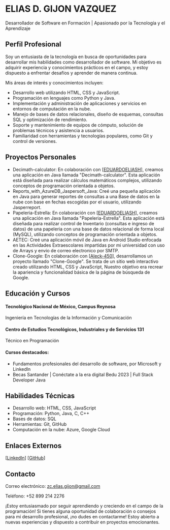 # ELIAS D. GIJON VAZQUEZ

Desarrollador de Software en Formación | Apasionado por la Tecnología y el Aprendizaje

## Perfil Profesional
Soy un entusiasta de la tecnología en busca de oportunidades para desarrollar mis habilidades como desarrollador de software. Mi objetivo es adquirir experiencia y conocimientos prácticos en el campo, y estoy dispuesto a enfrentar desafíos y aprender de manera continua.

Mis áreas de interés y conocimientos incluyen:
- Desarrollo web utilizando HTML, CSS y JavaScript.
- Programación en lenguajes como Python y Java.
- Implementación y administración de aplicaciones y servicios en entornos de computación en la nube.
- Manejo de bases de datos relacionales, diseño de esquemas, consultas SQL y optimización de rendimiento.
- Soporte y mantenimiento de equipos de cómputo, solución de problemas técnicos y asistencia a usuarios.
- Familiaridad con herramientas y tecnologías populares, como Git y control de versiones.
## Proyectos Personales
- Decimath-calculator: En colaboración con [[EDUARDOELIASH](https://github.com/EDUARDOELIASH)], creamos una aplicación en Java llamada "Decimath-calculator". Esta aplicación está diseñada para realizar cálculos matemáticos complejos, utilizando conceptos de programación orientada a objetos.
- Reports_with_AzureDB_Jaspersoft_Java: Creé una pequeña aplicación en Java para generar reportes de consultas a una Base de datos en la nube con base en fechas escogidas por el usuario, utilizando Jasperreport.
- Papeleria-Estrella: En colaboración con [[EDUARDOELIASH](https://github.com/EDUARDOELIASH)], creamos una aplicación en Java llamada "Papeleria-Estrella". Esta aplicación está diseñada para realizar control de Inventario (consultas e ingreso de datos) de una papeleria con una base de datos relacional de forma local (MySQL), utilizando conceptos de programación orientada a objetos.
- AETEC: Creé una aplicación móvil de Java en Android Studio enfocada en las Actividades Extraescolares impartidas por mi universidad con uso de Arrays y envio de correo electronico por SMTP.
- Clone-Google: En colaboración con [[Aleck-450](https://github.com/Aleck-450)], desarrollamos un proyecto llamado "Clone-Google". Se trata de un sitio web interactivo creado utilizando HTML, CSS y JavaScript, Nuestro objetivo era recrear la apariencia y funcionalidad básica de la página de búsqueda de Google. 

## Educación y Cursos
#### Tecnológico Nacional de México, Campus Reynosa
Ingeniería en Tecnologías de la Información y Comunicación
#### Centro de Estudios Tecnológicos, Industriales y de Servicios 131
Técnico en Programación
#### Cursos destacados:
- Fundamentos profesionales del desarrollo de software, por Microsoft y LinkedIn
- Becas Santander | Conéctate a la era digital Bedu 2023 | Full Stack Developer Java
## Habilidades Técnicas
- Desarrollo web: HTML, CSS, JavaScript
- Programación: Python, Java, C, C++
- Bases de datos: SQL
- Herramientas: Git, GitHub
- Computación en la nube: Azure, Google Cloud
## Enlaces Externos
[[LinkedIn](https://www.linkedin.com/in/elias-gijon/)] 
[[GitHub](https://github.com/EliasGijon)]
## Contacto
Correo electrónico: zc.elias.gijon@gmail.com

Teléfono: +52 899 214 2276

¡Estoy entusiasmado por seguir aprendiendo y creciendo en el campo de la programación! Si tienes alguna oportunidad de colaboración o consejos para mi desarrollo profesional, ¡no dudes en contactarme! Estoy abierto a nuevas experiencias y dispuesto a contribuir en proyectos emocionantes.
<!--
**EliasGijon/EliasGijon** is a ✨ _special_ ✨ repository because its `README.md` (this file) appears on your GitHub profile.

Here are some ideas to get you started:

- 🔭 I’m currently working on ...
- 🌱 I’m currently learning ...
- 👯 I’m looking to collaborate on ...
- 🤔 I’m looking for help with ...
- 💬 Ask me about ...
- 📫 How to reach me: ...
- 😄 Pronouns: ...
- ⚡ Fun fact: ...
-->
